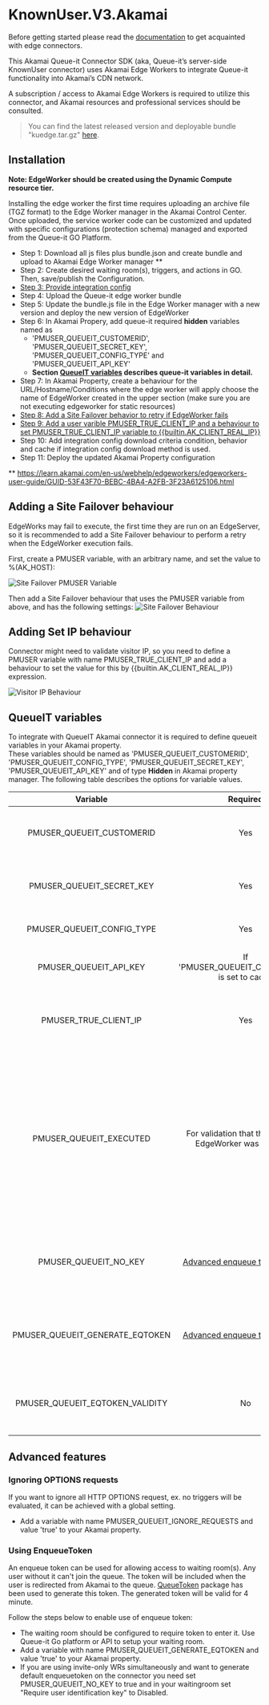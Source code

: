 # KnownUser.V3.Akamai
Before getting started please read the [documentation](https://github.com/queueit/Documentation/tree/main/edge-connectors) to get acquainted with edge connectors.

This Akamai Queue-it Connector SDK (aka, Queue-it’s server-side KnownUser connector) uses Akamai Edge Workers to integrate Queue-it functionality into Akamai’s CDN network. 

A subscription / access to Akamai Edge Workers is required to utilize this connector, and Akamai resources and professional services should be consulted.

>You can find the latest released version and deployable bundle "kuedge.tar.gz" [here](https://github.com/queueit/KnownUser.V3.Akamai/releases/latest).

## Installation

**Note: EdgeWorker should be created using the Dynamic Compute resource tier.**

Installing the edge worker the first time requires uploading an archive file (TGZ format) to the Edge Worker manager in the Akamai Control Center. Once uploaded, the service worker code can be customized and updated with specific configurations (protection schema) managed and exported from the Queue-it GO Platform. 
 - Step 1: Download all js files plus bundle.json and create bundle and upload to Akamai Edge Worker manager **
 - Step 2: Create desired waiting room(s), triggers, and actions in GO. Then, save/publish the Configuration. 
 - [Step 3: Provide integration config](https://github.com/queueit/KnownUser.V3.Akamai/blob/master/documentation/IntegrationConfig.md)
 - Step 4: Upload the Queue-it edge worker bundle
 - Step 5: Update the bundle.js file in the Edge Worker manager with a new version and deploy the new version of EdgeWorker
 - Step 6: In Akamai Propery, add queue-it required **hidden** variables named as 
   - 'PMUSER_QUEUEIT_CUSTOMERID', 'PMUSER_QUEUEIT_SECRET_KEY', 'PMUSER_QUEUEIT_CONFIG_TYPE' and 'PMUSER_QUEUEIT_API_KEY'
   - **Section [QueueIT variables](#queueit-variables) describes queue-it variables in detail.**
 - Step 7: In Akamai Property, create a behaviour for the URL/Hostname/Conditions where the edge worker will apply choose the name of EdgeWorker created in the upper section (make sure you are not executing edgeworker for static resources)
 - [Step 8: Add a Site Failover behavior to retry if EdgeWorker fails](#adding-a-site-failover-behaviour)
 - [Step 9: Add a user varible PMUSER_TRUE_CLIENT_IP and a behaviour to set PMUSER_TRUE_CLIENT_IP variable to {{builtin.AK_CLIENT_REAL_IP}}](#adding-set-ip-behaviour)
 - Step 10: Add integration config download criteria condition, behavior and cache if integration config download method is used.
 - Step 11: Deploy the updated Akamai Property configuration

** https://learn.akamai.com/en-us/webhelp/edgeworkers/edgeworkers-user-guide/GUID-53F43F70-BEBC-4BA4-A2FB-3F23A6125106.html 

## Adding a Site Failover behaviour
EdgeWorks may fail to execute, the first time they are run on an EdgeServer, so it is recommended to add a Site Failover behaviour to perform a retry when the EdgeWorker execution fails.

First, create a PMUSER variable, with an arbitrary name, and set the value to %(AK_HOST):

![Site Failover PMUSER Variable](https://github.com/queueit/KnownUser.V3.Akamai/blob/master/documentation/failover1.png)

Then add a Site Failover behaviour that uses the PMUSER variable from above, and has the following settings:
![Site Failover Behaviour](https://github.com/queueit/KnownUser.V3.Akamai/blob/master/documentation/failover2.png)

## Adding Set IP behaviour
Connector might need to validate visitor IP, so you need to define a PMUSER variable with name PMUSER_TRUE_CLIENT_IP and add a behaviour to set the value for this by {{builtin.AK_CLIENT_REAL_IP}} expression.

![Visitor IP Behaviour](https://github.com/queueit/KnownUser.V3.Akamai/blob/master/documentation/setIpVariableBehaviour.png)
## QueueIT variables
To integrate with QueueIT Akamai connector it is required to define queueit variables in your Akamai property.   
These variables should be named as 'PMUSER_QUEUEIT_CUSTOMERID', 'PMUSER_QUEUEIT_CONFIG_TYPE', 'PMUSER_QUEUEIT_SECRET_KEY', 'PMUSER_QUEUEIT_API_KEY' 
and of type **Hidden** in Akamai property manager. The following table describes the options for variable values.

| Variable | Required | Value |
| :---: | :---: | :---: |
| PMUSER_QUEUEIT_CUSTOMERID | Yes | Find your Customer ID in the GO Queue-it Platform. |
| PMUSER_QUEUEIT_SECRET_KEY | Yes | Find your Secret key in the GO Queue-it Platform. |
| PMUSER_QUEUEIT_CONFIG_TYPE | Yes | 'inline' or 'cache' or 'edgekv' |
| PMUSER_QUEUEIT_API_KEY | If 'PMUSER_QUEUEIT_CONFIG_TYPE' is set to cache  | Find your Api key in the GO Queue-it Platform. |
| PMUSER_TRUE_CLIENT_IP | Yes | If enabled at waitingroom, it is used to validate the vistor IP by connector |
| PMUSER_QUEUEIT_EXECUTED | For validation that the Queue-It EdgeWorker was executed | The Queue-It EdgeWorker will set the variable to `true`. This variable can be used in Akamai Property Manager to apply alternative logic if the EdgeWorker was not executed. | 
| PMUSER_QUEUEIT_NO_KEY| [Advanced enqueue token feature](#using-enqueueToken) | Optional boolean value ('true'/'false') where default is 'false'. |
| PMUSER_QUEUEIT_GENERATE_EQTOKEN| [Advanced enqueue token feature](#using-enqueueToken) | Optional boolean value ('true'/'false') where default is 'false'. |
| PMUSER_QUEUEIT_EQTOKEN_VALIDITY | No | Default: 240000 ms if provided value is null or less than 30000 ms |


## Advanced features

### Ignoring OPTIONS requests
If you want to ignore all HTTP OPTIONS request, ex. no triggers will be evaluated, it can be achieved with a global setting.
- Add a variable with name PMUSER_QUEUEIT_IGNORE_REQUESTS and value 'true' to your Akamai property.

### Using EnqueueToken
An enqueue token can be used for allowing access to waiting room(s). Any user without it can't join the queue. The token will be included when the user is redirected from Akamai to the queue. 
[QueueToken](https://github.com/queueit/QueueToken.V1.JavaScript) package has been used to generate this token. The generated token will be valid for 4 minute.

Follow the steps below to enable use of enqueue token:
- The waiting room should be configured to require token to enter it. Use Queue-it Go platform or API to setup your waiting room.
- Add a variable with name PMUSER_QUEUEIT_GENERATE_EQTOKEN and value 'true' to your Akamai property.
- If you are using invite-only WRs simultaneously and want to generate default enqueuetoken on the connector you need set PMUSER_QUEUEIT_NO_KEY to true and in your waitingroom set "Require user identification key" to Disabled.
